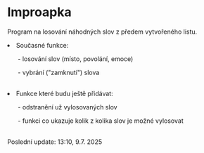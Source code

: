 # Improapka
Program na losování náhodných slov z předem vytvořeného listu.
<br>
<li>Současné funkce:</li>
<ul>- losování slov (místo, povolání, emoce)</ul>
<ul>- vybrání ("zamknutí") slova</ul>
<br>
<li>Funkce které budu ještě přidávat:</li>
<ul>- odstranění už vylosovaných slov</ul>
<ul>- funkci co ukazuje kolik z kolika slov je možné vylosovat</ul>
<br>
Poslední update: 13:10, 9.7. 2025

